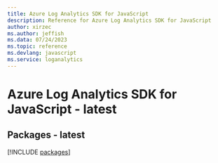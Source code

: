 ```yaml
---
title: Azure Log Analytics SDK for JavaScript
description: Reference for Azure Log Analytics SDK for JavaScript
author: xirzec
ms.author: jeffish
ms.data: 07/24/2023
ms.topic: reference
ms.devlang: javascript
ms.service: loganalytics
---
```

# Azure Log Analytics SDK for JavaScript - latest
## Packages - latest
[!INCLUDE [packages](log-analytics-index.md)]